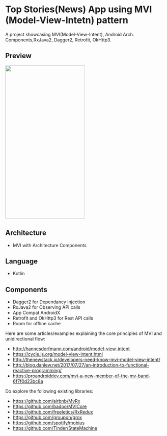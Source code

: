 # Top Stories(News) App using MVI (Model-View-Intetn) pattern
A project showcasing MVI(Model-View-Intent), Android Arch. Components,RxJava2, Dagger2, Retrofit, OkHttp3.

## Preview
<img src="gif_1.gif" width="250" height="480"/> &nbsp;&nbsp;

## Architecture
* MVI with Architecture Components

## Language
* Kotlin

## Components
* Dagger2 for Dependancy Injection
* RxJava2 for Observing API calls
* App Compat AndroidX
* Retrofit and OkHttp3 for Rest API calls
* Room for offline cache

Here are some articles/examples explaining the core principles of MVI and unidirectional flow:

- http://hannesdorfmann.com/android/model-view-intent
- https://cycle.js.org/model-view-intent.html
- http://thenewstack.io/developers-need-know-mvi-model-view-intent/
- http://blog.danlew.net/2017/07/27/an-introduction-to-functional-reactive-programming/
- https://proandroiddev.com/mvi-a-new-member-of-the-mv-band-6f7f0d23bc8a

Do explore the following existing libraries:

- https://github.com/airbnb/MvRx
- https://github.com/badoo/MVICore
- https://github.com/freeletics/RxRedux
- https://github.com/groupon/grox
- https://github.com/spotify/mobius
- https://github.com/Tinder/StateMachine
